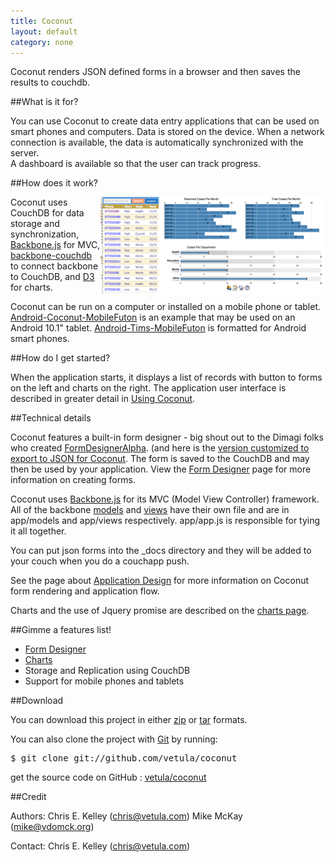 ```yaml
--- 
title: Coconut
layout: default
category: none
---
```


Coconut renders JSON defined forms in a browser and then saves the results to couchdb.

##What is it for?

You can use Coconut to create data entry applications that can be used on smart phones and computers. 
Data is stored on the device. When a network connection is available,  the data is automatically synchronized with the server.  
A dashboard is available so that the user can track progress.

##How does it work?

<a href="images/coconut_dashboard.png" style="text-decoration:underline"><img src="images/coconut_dashboard_small.png" align="right"/></a>

Coconut uses CouchDB for data storage and synchronization, [Backbone.js](http://documentcloud.github.com/backbone) for MVC, 
[backbone-couchdb](https://github.com/janmonschke/backbone-couchdb) to connect backbone to CouchDB, and 
[D3](http://mbostock.github.com/d3/) for charts.

Coconut can be run on a computer or installed on a mobile phone or tablet. 
[Android-Coconut-MobileFuton](https://github.com/vetula/Android-Coconut-MobileFuton) is an example that may be used on an Android 10.1" tablet. 
[Android-Tims-MobileFuton](https://github.com/vetula/Android-Tims-MobileFuton) is formatted for Android smart phones.

##How do I get started?

When the application starts, it displays a list of records with button to forms on the left and charts on the right. 
The application user interface is described in greater detail in [Using Coconut](using.html). 

##Technical details

Coconut features a built-in form designer - big shout out to the Dimagi folks who created [FormDesignerAlpha](https://github.com/dimagi/FormDesignerAlpha). 
 (and here is the [version customized to export to JSON for Coconut](https://github.com/vetula/FormDesignerAlpha). 
The form is saved to the CouchDB and may then be used by your application. 
View the [Form Designer](form_designer.html) page for more information on creating forms.

Coconut uses [Backbone.js](http://documentcloud.github.com/backbone) for its MVC (Model View Controller) framework. 
All of the backbone [models](http://documentcloud.github.com/backbone/#Model) and [views](http://documentcloud.github.com/backbone/#Model) have their own file and are in app/models and app/views respectively. 
app/app.js is responsible for tying it all together.

You can put json forms into the \_docs directory and they will be added to your couch when you do a couchapp push.

See the page about [Application Design](app_design.html) for more information on Coconut form rendering and application flow.

Charts and the use of Jquery promise are described on the [charts page](charts.html).

##Gimme a features list!

* [Form Designer](form_designer.html)
* [Charts](charts.html)
* Storage and Replication using CouchDB
* Support for mobile phones and tablets

##Download

You can download this project in either
<a href="http://github.com/vetula/coconut/zipball/master">zip</a> or
<a href="http://github.com/vetula/coconut/tarball/master">tar</a> formats.

You can also clone the project with <a href="http://git-scm.com">Git</a> by running:
  <pre>$ git clone git://github.com/vetula/coconut</pre>

get the source code on GitHub : <a href="http://github.com/vetula/coconut">vetula/coconut</a>

##Credit

Authors: Chris E. Kelley (chris@vetula.com)
Mike McKay (mike@vdomck.org)  

Contact: Chris E. Kelley (chris@vetula.com)

  <script type="text/javascript">
var gaJsHost = (("https:" == document.location.protocol) ? "https://ssl." : "http://www.");
document.write(unescape("%3Cscript src='" + gaJsHost + "google-analytics.com/ga.js' type='text/javascript'%3E%3C/script%3E"));
</script>
<script type="text/javascript">
try {
var pageTracker = _gat._getTracker("UA-22835379-4");
pageTracker._trackPageview();
} catch(err) {}</script>
